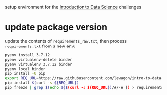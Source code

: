 
setup environment for the [Introduction to Data Science](https://github.com/lewagon/intro-to-data-science-challenges) challenges

# update package version

update the contents of `requirements_raw.txt`, then process `requirements.txt` from a new env:

``` bash
pyenv install 3.7.12
pyenv virtualenv-delete binder
pyenv virtualenv 3.7.12 binder
pyenv local binder
pip install -U pip
export REQ_URL=https://raw.githubusercontent.com/lewagon/intro-to-data-science-env/update-setup/requirements_raw.txt
pip install $(curl -s ${REQ_URL})
pip freeze | grep $(echo ${$(curl -s ${REQ_URL})/#/-e }) > requirements.txt
```
